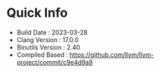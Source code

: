 # Quick Info
* Build Date : 2023-03-28
* Clang Version : 17.0.0
* Binutils Version : 2.40
* Compiled Based : https://github.com/llvm/llvm-project/commit/c9e4d9a8
